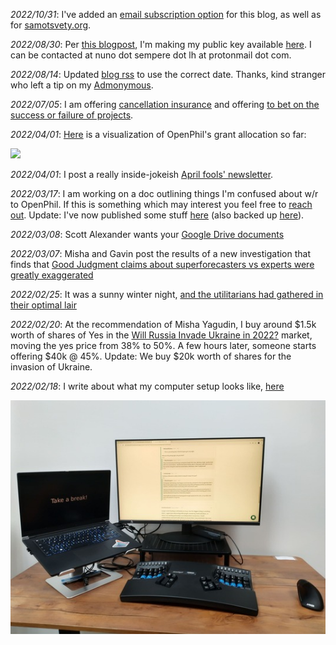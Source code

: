 _2022/10/31_: I've added an [email subscription option](https://nunosempere.com/.subscribe/) for this blog, as well as for [samotsvety.org](https://samotsvety.org/.subscribe/).

_2022/08/30_: Per [this blogpost](https://forum.effectivealtruism.org/posts/tekdQKdfFe3YJTwML/end-to-end-encryption-for-ea#comments), I'm making my public key available [here](https://nunosempere.com/gossip/.nuno-sempere-public-key.txt). I can be contacted at nuno dot sempere dot lh at protonmail dot com.

_2022/08/14_: Updated [blog rss](https://nunosempere.com/blog/index.rss) to use the correct date. Thanks, kind stranger who left a tip on my [Admonymous](https://www.admonymous.co/loki).

_2022/07/05_: I am offering [cancellation insurance](https://nunosempere.com/blog/2022/07/04/cancellation-insurance/) and offering [to bet on the success or failure of projects](https://nunosempere.com/blog/2022/07/05/i-will-bet-on-your-success-or-failure/).

_2022/04/01_: [Here](https://nunosempere.com/blog/2022/04/07/openphil-allocation/) is a visualization of OpenPhil's grant allocation so far:

![](https://i.imgur.com/PwBI0rk.png)

_2022/04/01_: I post a really inside-jokeish [April fools' newsletter](https://nunosempere.com/blog/2022/04/01/forecasting-newsletter-april-2222).

_2022/03/17_: I am working on a doc outlining things I'm confused about w/r to OpenPhil. If this is something which may interest you feel free to [reach out](mailto:nunosempere@protonmail.com). Update: I've now published some stuff [here](https://forum.effectivealtruism.org/posts/h2N9qEbvQ6RHABcae/a-critical-review-of-open-philanthropy-s-bet-on-criminal) (also backed up [here](https://nunosempere.com/blog/2022/06/16/criminal-justice/)).

_2022/03/08_: Scott Alexander wants your [Google Drive documents](https://forum.effectivealtruism.org/posts/xapRLBTpMYokrpd9q/we-re-announcing-a-usd100-000-blog-prize?commentId=kgjCJNiKh5NEWDLPu)

_2022/03/07_: Misha and Gavin post the results of a new investigation that finds that [Good Judgment claims about superforecasters vs experts were greatly exaggerated](https://forum.effectivealtruism.org/posts/qZqvBLvR5hX9sEkjR/comparing-top-forecasters-and-domain-experts)

_2022/02/25_: It was a sunny winter night, [and the utilitarians had gathered in their optimal lair](https://forum.effectivealtruism.org/posts/K4FjWv2cqsKYCS3cQ/the-value-of-small-donations-from-a-longtermist-perspective?commentId=aQunjwfbWB2wCdsqu)

_2022/02/20_: At the recommendation of Misha Yagudin, I buy around $1.5k worth of shares of Yes in the [Will Russia Invade Ukraine in 2022?](https://insightprediction.com/markets/129) market, moving the yes price from 38% to 50%. A few hours later, someone starts offering $40k @ 45%. Update: We buy $20k worth of shares for the invasion of Ukraine.

_2022/02/18_: I write about what my computer setup looks like, [here](https://forum.effectivealtruism.org/posts/dzPtGwEFiqCFFGLhH/as-an-independent-researcher-what-are-the-biggest?commentId=PeP9LojYxxoWGnJQL)

<p><img src="/gossip/computer-setup.jpg" alt="image of my computer setup" class="img-medium-center"> </p>
